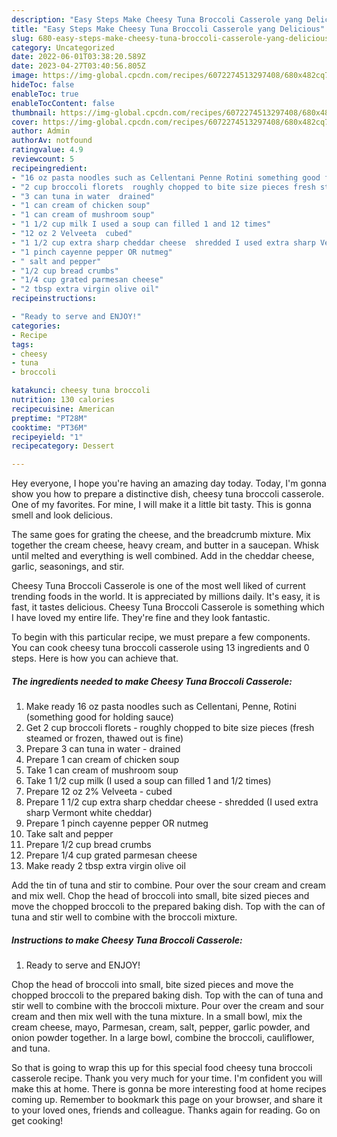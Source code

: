```yaml
---
description: "Easy Steps Make Cheesy Tuna Broccoli Casserole yang Delicious"
title: "Easy Steps Make Cheesy Tuna Broccoli Casserole yang Delicious"
slug: 680-easy-steps-make-cheesy-tuna-broccoli-casserole-yang-delicious
category: Uncategorized
date: 2022-06-01T03:38:20.589Z
date: 2023-04-27T03:40:56.805Z
image: https://img-global.cpcdn.com/recipes/6072274513297408/680x482cq70/cheesy-tuna-broccoli-casserole-recipe-main-photo.jpg
hideToc: false
enableToc: true
enableTocContent: false
thumbnail: https://img-global.cpcdn.com/recipes/6072274513297408/680x482cq70/cheesy-tuna-broccoli-casserole-recipe-main-photo.jpg
cover: https://img-global.cpcdn.com/recipes/6072274513297408/680x482cq70/cheesy-tuna-broccoli-casserole-recipe-main-photo.jpg
author: Admin
authorAv: notfound
ratingvalue: 4.9
reviewcount: 5
recipeingredient:
- "16 oz pasta noodles such as Cellentani Penne Rotini something good for holding sauce"
- "2 cup broccoli florets  roughly chopped to bite size pieces fresh steamed or frozen thawed out is fine"
- "3 can tuna in water  drained"
- "1 can cream of chicken soup"
- "1 can cream of mushroom soup"
- "1 1/2 cup milk I used a soup can filled 1 and 12 times"
- "12 oz 2 Velveeta  cubed"
- "1 1/2 cup extra sharp cheddar cheese  shredded I used extra sharp Vermont white cheddar"
- "1 pinch cayenne pepper OR nutmeg"
- " salt and pepper"
- "1/2 cup bread crumbs"
- "1/4 cup grated parmesan cheese"
- "2 tbsp extra virgin olive oil"
recipeinstructions:

- "Ready to serve and ENJOY!"
categories:
- Recipe
tags:
- cheesy
- tuna
- broccoli

katakunci: cheesy tuna broccoli 
nutrition: 130 calories
recipecuisine: American
preptime: "PT28M"
cooktime: "PT36M"
recipeyield: "1"
recipecategory: Dessert

---
```



Hey everyone, I hope you're having an amazing day today. Today, I'm gonna show you how to prepare a distinctive dish, cheesy tuna broccoli casserole. One of my favorites. For mine, I will make it a little bit tasty. This is gonna smell and look delicious.

The same goes for grating the cheese, and the breadcrumb mixture. Mix together the cream cheese, heavy cream, and butter in a saucepan. Whisk until melted and everything is well combined. Add in the cheddar cheese, garlic, seasonings, and stir.

Cheesy Tuna Broccoli Casserole is one of the most well liked of current trending foods in the world. It is appreciated by millions daily. It's easy, it is fast, it tastes delicious. Cheesy Tuna Broccoli Casserole is something which I have loved my entire life. They're fine and they look fantastic.


To begin with this particular recipe, we must prepare a few components. You can cook cheesy tuna broccoli casserole using 13 ingredients and 0 steps. Here is how you can achieve that.

<!--inarticleads1-->

##### The ingredients needed to make Cheesy Tuna Broccoli Casserole:

1. Make ready 16 oz pasta noodles such as Cellentani, Penne, Rotini (something good for holding sauce)
1. Get 2 cup broccoli florets - roughly chopped to bite size pieces (fresh steamed or frozen, thawed out is fine)
1. Prepare 3 can tuna in water - drained
1. Prepare 1 can cream of chicken soup
1. Take 1 can cream of mushroom soup
1. Take 1 1/2 cup milk (I used a soup can filled 1 and 1/2 times)
1. Prepare 12 oz 2% Velveeta - cubed
1. Prepare 1 1/2 cup extra sharp cheddar cheese - shredded (I used extra sharp Vermont white cheddar)
1. Prepare 1 pinch cayenne pepper OR nutmeg
1. Take  salt and pepper
1. Prepare 1/2 cup bread crumbs
1. Prepare 1/4 cup grated parmesan cheese
1. Make ready 2 tbsp extra virgin olive oil


Add the tin of tuna and stir to combine. Pour over the sour cream and cream and mix well. Chop the head of broccoli into small, bite sized pieces and move the chopped broccoli to the prepared baking dish. Top with the can of tuna and stir well to combine with the broccoli mixture. 

<!--inarticleads2-->

##### Instructions to make Cheesy Tuna Broccoli Casserole:


1. Ready to serve and ENJOY!

Chop the head of broccoli into small, bite sized pieces and move the chopped broccoli to the prepared baking dish. Top with the can of tuna and stir well to combine with the broccoli mixture. Pour over the cream and sour cream and then mix well with the tuna mixture. In a small bowl, mix the cream cheese, mayo, Parmesan, cream, salt, pepper, garlic powder, and onion powder together. In a large bowl, combine the broccoli, cauliflower, and tuna. 

So that is going to wrap this up for this special food cheesy tuna broccoli casserole recipe. Thank you very much for your time. I'm confident you will make this at home. There is gonna be more interesting food at home recipes coming up. Remember to bookmark this page on your browser, and share it to your loved ones, friends and colleague. Thanks again for reading. Go on get cooking!
